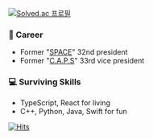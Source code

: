 [![Solved.ac
프로필](http://mazassumnida.wtf/api/v2/generate_badge?boj=choyj1222)](https://solved.ac/choyj1222)
### 👋 Career
- Former "[SPACE](https://paichai.space)" 32nd president
- Former "[C.A.P.S](https://caps.dongguk.edu)" 33rd vice president

### 💻 Surviving Skills
- TypeScript, React for living
- C++, Python, Java, Swift for fun

[![Hits](https://hits.seeyoufarm.com/api/count/incr/badge.svg?url=https%3A%2F%2Fgithub.com%2FRieLCho&count_bg=%2379C83D&title_bg=%23555555&icon=&icon_color=%23E7E7E7&title=hits&edge_flat=false)](https://hits.seeyoufarm.com)
